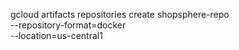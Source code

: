 gcloud artifacts repositories create shopsphere-repo \
  --repository-format=docker \
  --location=us-central1
  